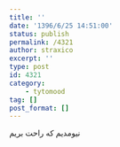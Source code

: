 ```yaml
---
title: ''
date: '1396/6/25 14:51:00'
status: publish
permalink: /4321
author: straxico
excerpt: ''
type: post
id: 4321
category:
    - tytomood
tag: []
post_format: []
---
```

نیومدیم که راحت بریم